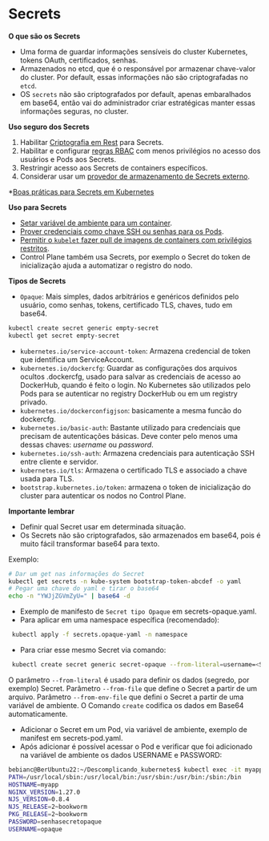 # Secrets

**O que são os Secrets**
- Uma forma de guardar informações sensíveis do cluster Kubernetes, tokens OAuth, certificados, senhas.
- Armazenados no etcd, que é o responsável por armazenar chave-valor do cluster. Por default, essas informações não são criptografadas no `etcd`.
- OS ``secrets`` não são criptografados por default, apenas embaralhados em base64, então vai do administrador criar estratégicas manter essas informações seguras, no cluster.

**Uso seguro dos Secrets**

1. Habilitar [Criptografia em Rest](https://kubernetes.io/docs/tasks/administer-cluster/encrypt-data/) para Secrets.
2. Habilitar e configurar [regras RBAC](https://kubernetes.io/docs/reference/access-authn-authz/authorization/) com menos privilégios no acesso dos usuários e Pods aos Secrets.
3. Restringir acesso aos Secrets de containers específicos.
4. Considerar usar um [provedor de armazenamento de Secrets externo](https://secrets-store-csi-driver.sigs.k8s.io/concepts.html#provider-for-the-secrets-store-csi-driver).

*[Boas práticas para Secrets em Kubernetes](https://kubernetes.io/docs/concepts/security/secrets-good-practices/)

**Uso para Secrets**

- [Setar variável de ambiente para um container](https://kubernetes.io/docs/tasks/inject-data-application/distribute-credentials-secure/#define-container-environment-variables-using-secret-data).
- [Prover credenciais como chave SSH ou senhas para os Pods](https://kubernetes.io/docs/tasks/inject-data-application/distribute-credentials-secure/#provide-prod-test-creds).
- [Permitir o `kubelet` fazer pull de imagens de containers com privilégios restritos](https://kubernetes.io/docs/tasks/configure-pod-container/pull-image-private-registry/).
- Control Plane também usa Secrets, por exemplo o Secret do token de inicialização ajuda a automatizar o registro do nodo.

**Tipos de Secrets**

- `Opaque`: Mais simples, dados arbitrários e genéricos definidos pelo usuário, como senhas, tokens, certificado TLS, chaves, tudo em base64.

```bash
kubectl create secret generic empty-secret
kubectl get secret empty-secret
```

- `kubernetes.io/service-account-token`: Armazena credencial de token que identifica um ServiceAccount.
- `kubernetes.io/dockercfg`: Guardar as configurações dos arquivos ocultos .dockercfg, usado para salvar as credenciais de acesso ao DockerHub, quando é feito o login. No Kubernetes são utilizados pelo Pods para se autenticar no registry DockerHub ou em um registry privado.
- `kubernetes.io/dockerconfigjson`: basicamente a mesma funcão do dockercfg.
- `kubernetes.io/basic-auth`: Bastante utilizado para credenciais que precisam de autenticações básicas. Deve conter pelo menos uma dessas chaves: *username* ou *password*.
- `kubernetes.io/ssh-auth`: Armazena credenciais para autenticação SSH entre cliente e servidor.
- `kubernetes.io/tls`: Armazena o certificado TLS e associado a chave usada para TLS. 
- `bootstrap.kubernetes.io/token`: armazena o token de inicialização do cluster para autenticar os nodos no Control Plane.

**Importante lembrar**
 - Definir qual Secret usar em determinada situação.
 - Os Secrets não são criptografados, são armazenados em base64, pois é muito fácil transformar base64 para texto.
 
 Exemplo:
 ```bash
 # Dar um get nas informações do Secret
 kubectl get secrets -n kube-system bootstrap-token-abcdef -o yaml
 # Pegar uma chave do yaml e tirar o base64
 echo -n "YWJjZGVmZyU=" | base64 -d
 ```

- Exemplo de manifesto de `Secret tipo Opaque` em secrets-opaque.yaml.
- Para aplicar em uma namespace específica (recomendado): 
```bash
 kubectl apply -f secrets.opaque-yaml -n namespace
 ```

- Para criar esse mesmo Secret via comando:
```bash
 kubectl create secret generic secret-opaque --from-literal=username=<SEGREDO> --from-literal=password=<SEGREDO>
 ```
 O parâmetro `--from-literal` é usado para definir os dados (segredo, por exemplo) Secret.
 Parâmetro `--from-file` que define o Secret a partir de um arquivo.
 Parâmetro `--from-env-file` que defini o Secret a partir de uma variável de ambiente.
 O Comando `create` codifica os dados em Base64 automaticamente.

 - Adicionar o Secret em um Pod, via variável de ambiente, exemplo de manifest em secrets-pod.yaml.
 - Após adicionar é possível acessar o Pod e verificar que foi adicionado na variável de ambiente os dados USERNAME e PASSWORD:
```bash
bebianc@BerUbuntu22:~/Descomplicando_kubernetes$ kubectl exec -it myapp -- env
PATH=/usr/local/sbin:/usr/local/bin:/usr/sbin:/usr/bin:/sbin:/bin
HOSTNAME=myapp
NGINX_VERSION=1.27.0
NJS_VERSION=0.8.4
NJS_RELEASE=2~bookworm
PKG_RELEASE=2~bookworm
PASSWORD=senhasecretopaque
USERNAME=opaque
```